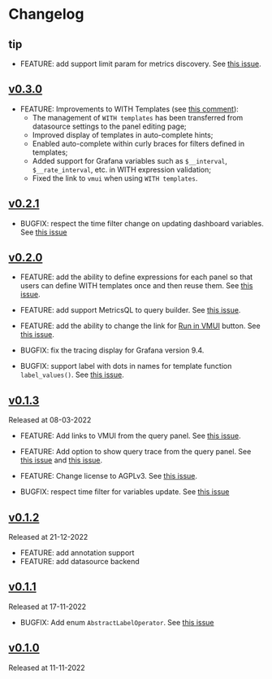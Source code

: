 # Changelog

## tip
* FEATURE: add support limit param for metrics discovery. See [this issue](https://github.com/VictoriaMetrics/grafana-datasource/issues/82).

## [v0.3.0](https://github.com/VictoriaMetrics/grafana-datasource/releases/tag/v0.3.0)

* FEATURE: Improvements to WITH Templates (see [this comment](https://github.com/VictoriaMetrics/grafana-datasource/issues/35#issuecomment-1578649762)):
  - The management of `WITH templates` has been transferred from datasource settings to the panel editing page;
  - Improved display of templates in auto-complete hints;
  - Enabled auto-complete within curly braces for filters defined in templates;
  - Added support for Grafana variables such as `$__interval`, `$__rate_interval`, etc. in WITH expression validation;
  - Fixed the link to `vmui` when using `WITH templates`.

## [v0.2.1](https://github.com/VictoriaMetrics/grafana-datasource/releases/tag/v0.2.1)

* BUGFIX: respect the time filter change on updating dashboard variables. See [this issue](https://github.com/VictoriaMetrics/grafana-datasource/issues/47)

## [v0.2.0](https://github.com/VictoriaMetrics/grafana-datasource/releases/tag/v0.2.0)

* FEATURE: add the ability to define expressions for each panel so that users can define WITH templates once and then reuse them. See [this issue](https://github.com/VictoriaMetrics/grafana-datasource/issues/35).
* FEATURE: add support MetricsQL to query builder. See [this issue](https://github.com/VictoriaMetrics/grafana-datasource/issues/66).
* FEATURE: add the ability to change the link for [Run in VMUI](https://docs.victoriametrics.com/#vmui) button. See [this issue](https://github.com/VictoriaMetrics/grafana-datasource/issues/61).

* BUGFIX: fix the tracing display for Grafana version 9.4.
* BUGFIX: support label with dots in names for template function `label_values()`. See [this issue](https://github.com/VictoriaMetrics/grafana-datasource/issues/74).

## [v0.1.3](https://github.com/VictoriaMetrics/grafana-datasource/releases/tag/v0.1.3)

Released at 08-03-2022

* FEATURE: Add links to VMUI from the query panel. See [this issue](https://github.com/VictoriaMetrics/grafana-datasource/issues/34).
* FEATURE: Add option to show query trace from the query panel. See [this issue](https://github.com/VictoriaMetrics/grafana-datasource/issues/36) and [this issue](https://github.com/VictoriaMetrics/grafana-datasource/issues/53).
* FEATURE: Change license to AGPLv3. See [this issue](https://github.com/VictoriaMetrics/grafana-datasource/issues/22).

* BUGFIX: respect time filter for variables update. See [this issue](https://github.com/VictoriaMetrics/grafana-datasource/issues/47)

## [v0.1.2](https://github.com/VictoriaMetrics/grafana-datasource/releases/tag/v0.1.2)

Released at 21-12-2022

* FEATURE: add annotation support
* FEATURE: add datasource backend

## [v0.1.1](https://github.com/VictoriaMetrics/grafana-datasource/releases/tag/v0.1.1)

Released at 17-11-2022

* BUGFIX: Add enum `AbstractLabelOperator`. See [this issue](https://github.com/VictoriaMetrics/grafana-datasource/issues/14)

## [v0.1.0](https://github.com/VictoriaMetrics/grafana-datasource/releases/tag/v0.1.0)

Released at 11-11-2022
